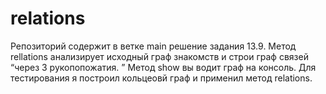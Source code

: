 # relations
Репозиторий содержит в ветке main решение задания 13.9. Метод rellations анализирует исходный граф знакомств и строи граф  связей   “через 3 рукопопожатия. ” Mетод show вы водит граф на консоль.
Для тестирования я построил кольцеовй граф и применил метод relations.
